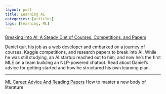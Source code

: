 ```yaml
---
layout: post
title: Learning AI
categories: [articles]
tags: [learning, ML]
---
```


<!--more-->

[Breaking into AI: A Steady Diet of Courses, Competitions, and Papers](https://www.deeplearning.ai/blog/breaking-into-ai-a-steady-diet-of-courses-competitions-and-papers/?utm_campaign=BlogBreakingIntoAIDanielPopescuMarch172020&utm_content=121920149&utm_medium=social&utm_source=twitter&hss_channel=tw-992153930095251456)

Daniel quit his job as a web developer and embarked on a journey of courses, Kaggle competitions, and research papers to break into AI. While he was still studying, an AI startup reached out to him, and now he’s the first MLE on a team building an NLP-powered chatbot. Read about Daniel’s advice for getting started and how he structured his own learning plan.

---

[ML Career Advice And Reading Papers](https://deeps.site/blog/2019/10/14/reading-research-papers-career-advice/)
How to master a new body of literature